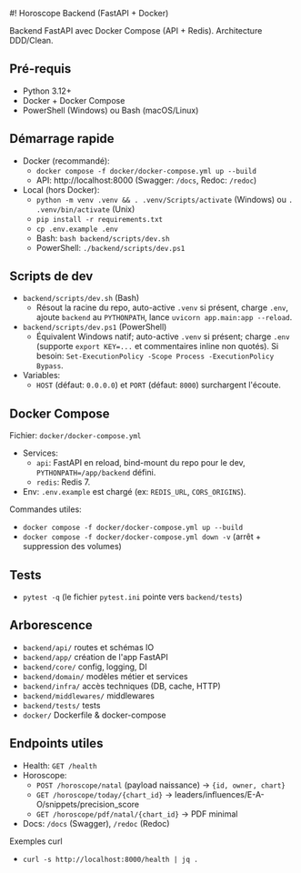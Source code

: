 #! Horoscope Backend (FastAPI + Docker)

Backend FastAPI avec Docker Compose (API + Redis). Architecture DDD/Clean.

## Pré-requis
- Python 3.12+
- Docker + Docker Compose
- PowerShell (Windows) ou Bash (macOS/Linux)

## Démarrage rapide
- Docker (recommandé):
  - `docker compose -f docker/docker-compose.yml up --build`
  - API: http://localhost:8000 (Swagger: `/docs`, Redoc: `/redoc`)
- Local (hors Docker):
  - `python -m venv .venv && . .venv/Scripts/activate` (Windows) ou `. .venv/bin/activate` (Unix)
  - `pip install -r requirements.txt`
  - `cp .env.example .env`
  - Bash: `bash backend/scripts/dev.sh`
  - PowerShell: `./backend/scripts/dev.ps1`

## Scripts de dev
- `backend/scripts/dev.sh` (Bash)
  - Résout la racine du repo, auto-active `.venv` si présent, charge `.env`, ajoute `backend` au `PYTHONPATH`, lance `uvicorn app.main:app --reload`.
- `backend/scripts/dev.ps1` (PowerShell)
  - Équivalent Windows natif; auto-active `.venv` si présent; charge `.env` (supporte `export KEY=...` et commentaires inline non quotés). Si besoin: `Set-ExecutionPolicy -Scope Process -ExecutionPolicy Bypass`.
- Variables:
  - `HOST` (défaut: `0.0.0.0`) et `PORT` (défaut: `8000`) surchargent l'écoute.

## Docker Compose
Fichier: `docker/docker-compose.yml`
- Services:
  - `api`: FastAPI en reload, bind-mount du repo pour le dev, `PYTHONPATH=/app/backend` défini.
  - `redis`: Redis 7.
- Env: `.env.example` est chargé (ex: `REDIS_URL`, `CORS_ORIGINS`).

Commandes utiles:
- `docker compose -f docker/docker-compose.yml up --build`
- `docker compose -f docker/docker-compose.yml down -v` (arrêt + suppression des volumes)

## Tests
- `pytest -q` (le fichier `pytest.ini` pointe vers `backend/tests`)

## Arborescence
- `backend/api/` routes et schémas IO
- `backend/app/` création de l'app FastAPI
- `backend/core/` config, logging, DI
- `backend/domain/` modèles métier et services
- `backend/infra/` accès techniques (DB, cache, HTTP)
- `backend/middlewares/` middlewares
- `backend/tests/` tests
- `docker/` Dockerfile & docker-compose

## Endpoints utiles
- Health: `GET /health`
- Horoscope:
  - `POST /horoscope/natal` (payload naissance) → `{id, owner, chart}`
  - `GET /horoscope/today/{chart_id}` → leaders/influences/E-A-O/snippets/precision_score
  - `GET /horoscope/pdf/natal/{chart_id}` → PDF minimal
- Docs: `/docs` (Swagger), `/redoc` (Redoc)

Exemples curl
- `curl -s http://localhost:8000/health | jq .`
